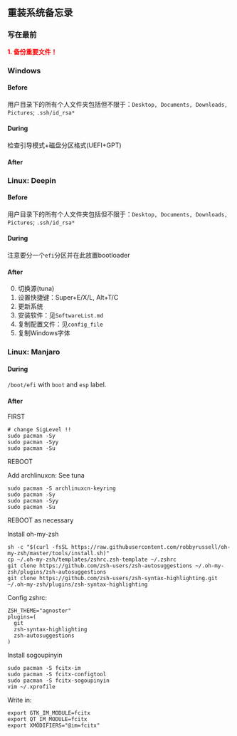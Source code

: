 ## 重装系统备忘录

### 写在最前
<font color='red'><b>1. 备份重要文件！</b></font>

### Windows

#### Before
用户目录下的所有个人文件夹包括但不限于：`` Desktop, Documents, Downloads, Pictures ``; `` .ssh/id_rsa* ``

#### During
检查引导模式+磁盘分区格式(UEFI+GPT)

#### After


### Linux: Deepin

#### Before
用户目录下的所有个人文件夹包括但不限于：`` Desktop, Documents, Downloads, Pictures ``; `` .ssh/id_rsa* ``

#### During

注意要分一个`` efi ``分区并在此放置bootloader

#### After

0. 切换源(tuna)
1. 设置快捷键：Super+E/X/L, Alt+T/C
1. 更新系统
1. 安装软件：见`` SoftwareList.md ``
1. 复制配置文件：见`` config_file ``
1. 复制Windows字体


### Linux: Manjaro

#### During

`` /boot/efi `` with `` boot `` and `` esp `` label.

#### After

FIRST

```shell
# change SigLevel !!
sudo pacman -Sy
sudo pacman -Syy
sudo pacman -Su
```

REBOOT

Add archlinuxcn: See tuna
```shell
sudo pacman -S archlinuxcn-keyring
sudo pacman -Sy
sudo pacman -Syy
sudo pacman -Su
```

REBOOT as necessary

Install oh-my-zsh

```shell
sh -c "$(curl -fsSL https://raw.githubusercontent.com/robbyrussell/oh-my-zsh/master/tools/install.sh)"
cp ~/.oh-my-zsh/templates/zshrc.zsh-template ~/.zshrc
git clone https://github.com/zsh-users/zsh-autosuggestions ~/.oh-my-zsh/plugins/zsh-autosuggestions
git clone https://github.com/zsh-users/zsh-syntax-highlighting.git ~/.oh-my-zsh/plugins/zsh-syntax-highlighting
```

Config zshrc: 

```shell
ZSH_THEME="agnoster"
plugins=(
  git
  zsh-syntax-highlighting
  zsh-autosuggestions
)
```

Install sogoupinyin

```shell
sudo pacman -S fcitx-im
sudo pacman -S fcitx-configtool
sudo pacman -S fcitx-sogoupinyin
vim ~/.xprofile
```

Write in:

```shell
export GTK_IM_MODULE=fcitx
export QT_IM_MODULE=fcitx
export XMODIFIERS="@im=fcitx"
```
